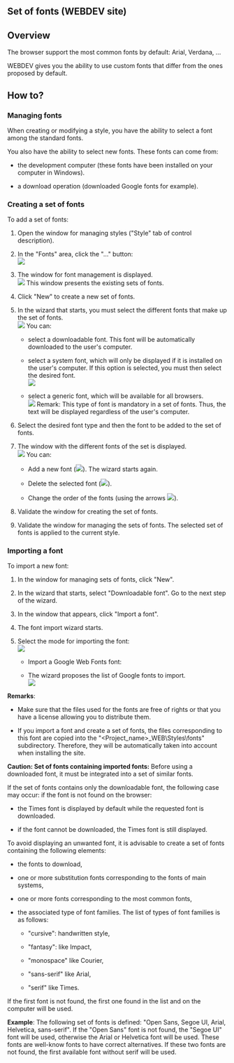 


## Set of fonts (WEBDEV site)
			



<a name="NOTE1"></a>
<a name="NOTE1_1"></a>


## Overview
<a name="overview_ELTTEXTE000175"></a>
The browser support the most common fonts by default: Arial, Verdana, ...

WEBDEV gives you the ability to use custom fonts that differ from the ones proposed by default. 

<a name="NOTE2"></a>
<a name="NOTE2_1"></a>


## How to?
<a name="how_ELTTEXTE000199"></a>


### Managing fonts
<a name="managing_fonts_ELTPARAGRAPHE000020"></a>

When creating or modifying a style, you have the ability to select a font among the standard fonts.

You also have the ability to select new fonts. These fonts can come from: 

- the development computer (these fonts have been installed on your computer in Windows). 

- a download operation (downloaded Google fonts for example).



<a name="NOTE2_2"></a>


### Creating a set of fonts
<a name="creating_set_fonts_ELTPARAGRAPHE000032"></a>

To add a set of fonts: 

1. Open the window for managing styles ("Style" tab of control description). 

2. In the "Fonts" area, click the "..." button: <br>![](https://doc.pcsoft.fr/en-US/images/image.awp?langid=3&name=Police_perso_WB_1.gif)


3. The window for font management is displayed. <br>![](https://doc.pcsoft.fr/en-US/images/image.awp?langid=3&name=Police_perso_WB_2.gif&type=thumb)
This window presents the existing sets of fonts. 

4. Click "New" to create a new set of fonts. 

5. In the wizard that starts, you must select the different fonts that make up the set of fonts. <br>![](https://doc.pcsoft.fr/en-US/images/image.awp?langid=3&name=Police_perso_WB_3.gif)
You can: 

	- select a downloadable font. This font will be automatically downloaded to the user's computer.  

	- select a system font, which will only be displayed if it is installed on the user's computer. If this option is selected, you must then select the desired font.  <br>![](https://doc.pcsoft.fr/en-US/images/image.awp?langid=3&name=Police_perso_WB_4.gif)


	- select a generic font, which will be available for all browsers. <br>![](https://doc.pcsoft.fr/en-US/images/image.awp?langid=3&name=Police_perso_WB_5.gif)
Remark: This type of font is mandatory in a set of fonts. Thus, the text will be displayed regardless of the user's computer. 

6. Select the desired font type and then the font to be added to the set of fonts. 

7. The window with the different fonts of the set is displayed. <br>![](https://doc.pcsoft.fr/en-US/images/image.awp?langid=3&name=Police_perso_WB_6.gif)
You can: 

	- Add a new font (![](https://doc.pcsoft.fr/en-US/images/image.awp?langid=3&name=Police_perso_WB_6%203.gif)). The wizard starts again. 

	- Delete the selected font (![](https://doc.pcsoft.fr/en-US/images/image.awp?langid=3&name=Police_perso_WB_6%202.gif)). 

	- Change the order of the fonts (using the arrows ![](https://doc.pcsoft.fr/en-US/images/image.awp?langid=3&name=Police_perso_WB_6%201.gif)). 




8. Validate the window for creating the set of fonts. 

9. Validate the window for managing the sets of fonts. The selected set of fonts is applied to the current style. 



<a name="NOTE2_3"></a>


### Importing a font
<a name="importing_font_ELTPARAGRAPHE000075"></a>

To import a new font: 

1. In the window for managing sets of fonts, click "New". 

2. In the wizard that starts, select "Downloadable font". Go to the next step of the wizard. 

3. In the window that appears, click "Import a font". 

4. The font import wizard starts. 

5. Select the mode for importing the font: <br>![](https://doc.pcsoft.fr/en-US/images/image.awp?langid=3&name=Police_perso_WB%20-%20HC%20N%B0007.gif)


	- Import a Google Web Fonts font: 

	- The wizard proposes the list of Google fonts to import. <br>![](https://doc.pcsoft.fr/en-US/images/image.awp?langid=3&name=Police_perso_WB%20-%20HC%20N%B0008.gif)


**Remarks**: 

- Make sure that the files used for the fonts are free of rights or that you have a license allowing you to distribute them. 

- If you import a font and create a set of fonts, the files corresponding to this font are copied into the "&lt;Project_name&gt;_WEB\\Styles\\fonts" subdirectory. Therefore, they will be automatically taken into account when installing the site.




**Caution: Set of fonts containing imported fonts:** 
Before using a downloaded font, it must be integrated into a set of similar fonts. 

If the set of fonts contains only the downloadable font, the following case may occur: if the font is not found on the browser: 

- the Times font is displayed by default while the requested font is downloaded. 

- if the font cannot be downloaded, the Times font is still displayed. 




To avoid displaying an unwanted font, it is advisable to create a set of fonts containing the following elements: 

- the fonts to download,

- one or more substitution fonts corresponding to the fonts of main systems,

- one or more fonts corresponding to the most common fonts,

- the associated type of font families. The list of types of font families is as follows: 

	- "cursive": handwritten style,

	- "fantasy": like Impact,

	- "monospace" like Courier,

	- "sans-serif" like Arial,

	- "serif" like Times.





If the first font is not found, the first one found in the list and on the computer will be used. 

**Example**: The following set of fonts is defined: "Open Sans, Segoe UI, Arial, Helvetica, sans-serif". If the "Open Sans" font is not found, the "Segoe UI" font will be used, otherwise the Arial or Helvetica font will be used. These fonts are well-know fonts to have correct alternatives. If these two fonts are not found, the first available font without serif will be used.


